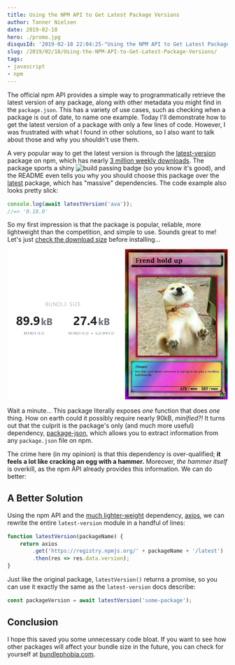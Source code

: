 ```yaml
---
title: Using the NPM API to Get Latest Package Versions
author: Tanner Nielsen
date: 2019-02-18
hero: ./promo.jpg
disqusId: '2019-02-18 22:04:25-"Using the NPM API to Get Latest Package Versions"'
slug: /2019/02/18/Using-the-NPM-API-to-Get-Latest-Package-Versions/
tags:
- javascript
- npm
---
```


The official npm API provides a simple way to programmatically retrieve the latest version of any package, along with other metadata you might find in the `package.json`.  This has a variety of use cases, such as checking when a package is out of date, to name one example.  Today I'll demonstrate how to get the latest version of a package with only a few lines of code.  However, I was frustrated with what I found in other solutions, so I also want to talk about those and why you shouldn't use them.

A very popular way to get the latest version is through the [latest-version](https://www.npmjs.com/package/latest-version) package on npm, which has nearly [3 million weekly downloads](https://www.npmtrends.com/latest-version).  The package sports a shiny ![build passing](https://badgen.net/badge/build/passing/green) badge (so you know it's good), and the README even tells you why you should choose this package over the [latest](https://www.npmjs.com/package/latest) package, which has "massive" dependencies.  The code example also looks pretty slick:

```javascript
console.log(await latestVersion('ava'));
//=> '0.18.0'
```

So my first impression is that the package is popular, reliable, more lightweight than the competition, and simple to use.  Sounds great to me!  Let's just [check the download size](https://bundlephobia.com/result?p=latest-version) before installing...

![Bundle Size according to bundlephobia.com](bundle-size.png)

Wait a minute... This package literally exposes _one_ function that does _one_ thing.  How on earth could it possibly require nearly 90kB, _minified?!_  It turns out that the culprit is the package's only (and much more useful) dependency, [package-json](https://www.npmjs.com/package/package-json), which allows you to extract information from any `package.json` file on npm.

The crime here (in my opinion) is that this dependency is over-qualified;  **it feels a lot like cracking an egg with a hammer.**  Moreover, _the hammer itself_ is overkill, as the npm API already provides this information.  We can do better:

## A Better Solution
Using the npm API and the [much lighter-weight](https://bundlephobia.com/result?p=axios@0.18.0) dependency, [axios](https://www.npmjs.com/package/axios), we can rewrite the entire `latest-version` module in a handful of lines:

```javascript
function latestVersion(packageName) {
    return axios
        .get('https://registry.npmjs.org/' + packageName + '/latest')
        .then(res => res.data.version);
}
```

Just like the original package, `latestVersion()` returns a promise, so you can use it exactly the same as the `latest-version` docs describe:

```javascript
const packageVersion = await latestVersion('some-package');
```

## Conclusion
I hope this saved you some unnecessary code bloat.  If you want to see how other packages will affect your bundle size in the future, you can check for yourself at [bundlephobia.com](https://bundlephobia.com).

